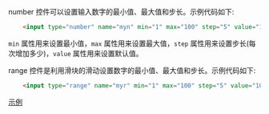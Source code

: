 
number 控件可以设置输入数字的最小值、最大值和步长。示例代码如下:
```html
    <input type="number" name="myn" min="1" max="100" step="5" value="16">
```
`min` 属性用来设置最小值，`max` 属性用来设置最大值，`step` 属性用来设置步长(每次增加多少)，`value` 属性用来设置默认值。


range 控件是利用滑块的滑动设置数字的最小值、最大值和步长。示例代码如下:
```html
    <input type="range" name="myr" min="1" max="100" step="5" value="10">
```

[示例](t/03_number_range.html)
